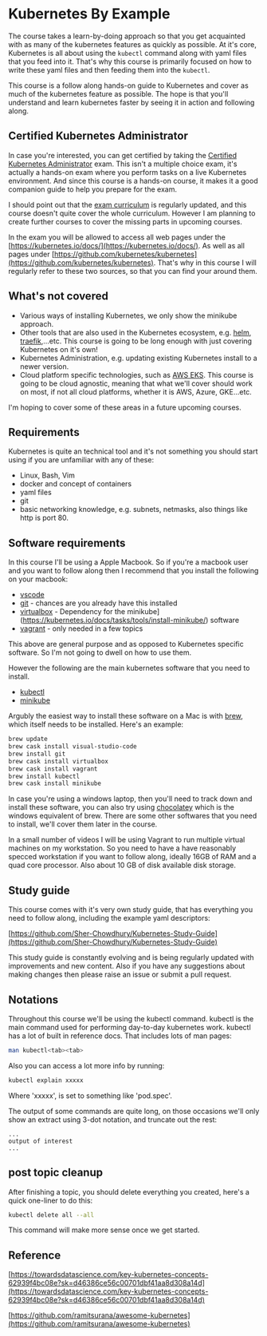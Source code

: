 # Kubernetes By Example

The course takes a learn-by-doing approach so that you get acquainted with as many of the kubernetes features as quickly as possible. At it's core, Kubernetes is all about using the  `kubectl` command along with yaml files that you feed into it. That's why this course is primarily focused on how to write these yaml files and then feeding them into the `kubectl`. 

This course is a follow along hands-on guide to Kubernetes and cover as much of the kubernetes feature as possible. The hope is that you'll understand and learn kubernetes faster by seeing it in action and following along.


## Certified Kubernetes Administrator

In case you're interested, you can get certified by taking the [Certified Kubernetes Administrator](https://www.cncf.io/certification/cka/) exam. This isn't a multiple choice exam, it's actually a hands-on exam where you perform tasks on a live Kubernetes environment. And since this course is a hands-on course, it makes it a good companion guide to help you prepare for the exam.

I should point out that the [exam curriculum](https://github.com/cncf/curriculum) is regularly updated, and this course doesn't quite cover the whole curriculum. However I am planning to create further courses to cover the missing parts in upcoming courses.

In the exam you will be allowed to access all web pages under the [https://kubernetes.io/docs/](https://kubernetes.io/docs/). As well as all pages under [https://github.com/kubernetes/kubernetes](https://github.com/kubernetes/kubernetes). That's why in this course I will regularly refer to these two sources, so that you can find your around them.

## What's not covered

- Various ways of installing Kubernetes, we only show the minikube approach.
- Other tools that are also used in the Kubernetes ecosystem, e.g. [helm](https://helm.sh/), [traefik](https://traefik.io/),...etc. This course is going to be long enough with just covering Kubernetes on it's own!
- Kubernetes Administration, e.g. updating existing Kubernetes install to a newer version. 
- Cloud platform specific technologies, such as [AWS EKS](https://aws.amazon.com/eks/). This course is going to be cloud agnostic, meaning that what we'll cover should work on most, if not all cloud platforms, whether it is AWS, Azure, GKE...etc.

I'm hoping to cover some of these areas in a future upcoming courses.


## Requirements

Kubernetes is quite an technical tool and it's not something you should start using if you are unfamiliar with any of these:

- Linux, Bash, Vim
- docker and concept of containers
- yaml files
- git
- basic networking knowledge, e.g. subnets, netmasks, also things like http is port 80.

## Software requirements

In this course I'll be using a Apple Macbook. So if you're a macbook user and you want to follow along then I recommend that you install the following on your macbook:

- [vscode](https://code.visualstudio.com/)
- [git](https://git-scm.com/downloads) - chances are you already have this installed
- [virtualbox](https://www.virtualbox.org/wiki/Downloads) - Dependency for the minikube](https://kubernetes.io/docs/tasks/tools/install-minikube/) software 
- [vagrant](https://www.vagrantup.com/downloads.html) - only needed in a few topics

This above are general purpose and as opposed to Kubernetes specific software. So I'm not going to dwell on how to use them. 

However the following are the main kubernetes software that you need to install. 

- [kubectl](https://kubernetes.io/docs/tasks/tools/install-kubectl/)
- [minikube](https://kubernetes.io/docs/tasks/tools/install-minikube/)

Argubly the easiest way to install these software on a Mac is with [brew](https://brew.sh/), which itself needs to be installed. Here's an example:

```bash
brew update
brew cask install visual-studio-code
brew install git
brew cask install virtualbox
brew cask install vagrant
brew install kubectl
brew cask install minikube
```

In case you're using a windows laptop, then you'll need to track down and install these software, you can also try using [chocolatey](https://chocolatey.org/) which is the windows equivalent of brew. There are some other softwares that you need to install, we'll cover them later in the course.

In a small number of videos I will be using  Vagrant to run multiple virtual machines on my workstation. So you need to have a have reasonably specced workstation if you want to follow along, ideally 16GB of RAM and a quad core processor. Also about 10 GB of disk available disk storage.

## Study guide

This course comes with it's very own study guide, that has everything you need to follow along, including the example yaml descriptors:

[https://github.com/Sher-Chowdhury/Kubernetes-Study-Guide](https://github.com/Sher-Chowdhury/Kubernetes-Study-Guide)

This study guide is constantly evolving and  is being regularly updated with improvements and new content. Also if you have any suggestions about making changes then please raise an issue or submit a pull request.

## Notations

Throughout this course we'll be using the kubectl command. kubectl is the main command used for performing day-to-day kubernetes work. kubectl has a lot of built in reference docs. That includes lots of man pages:

```bash
man kubectl<tab><tab>
```

Also you can access a lot more info by running:

```bash
kubectl explain xxxxx
```

Where 'xxxxx', is set to something like 'pod.spec'.

The output of some commands are quite long, on those occasions we'll only show an extract using 3-dot notation, and truncate out the rest:

```text
...
output of interest
...
```

## post topic cleanup

After finishing a topic, you should delete everything you created, here's a quick one-liner to do this:

```bash
kubectl delete all --all
```

This command will make more sense once we get started.

## Reference

[https://towardsdatascience.com/key-kubernetes-concepts-62939f4bc08e?sk=d46386ce56c00701dbf41aa8d308a14d](https://towardsdatascience.com/key-kubernetes-concepts-62939f4bc08e?sk=d46386ce56c00701dbf41aa8d308a14d)

[https://github.com/ramitsurana/awesome-kubernetes](https://github.com/ramitsurana/awesome-kubernetes)